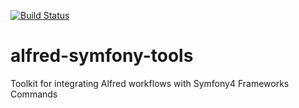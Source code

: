 [![Build Status](https://travis-ci.org/dpeuscher/alfred-symfony-tools.svg?branch=master)](https://travis-ci.org/dpeuscher/alfred-symfony-tools)

# alfred-symfony-tools
Toolkit for integrating Alfred workflows with Symfony4 Frameworks Commands